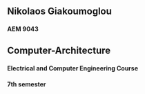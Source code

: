 ## Nikolaos Giakoumoglou

#### AEM 9043

## Computer-Architecture

#### Electrical and Computer Engineering Course
#### 7th semester

